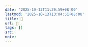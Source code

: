 ```yaml
---
date: '2025-10-13T11:29:59+08:00'
lastmod: '2025-10-13T13:04:51+08:00'
title: 󰣾
url: 󰣾
tags: []
src:
note:
---
```

